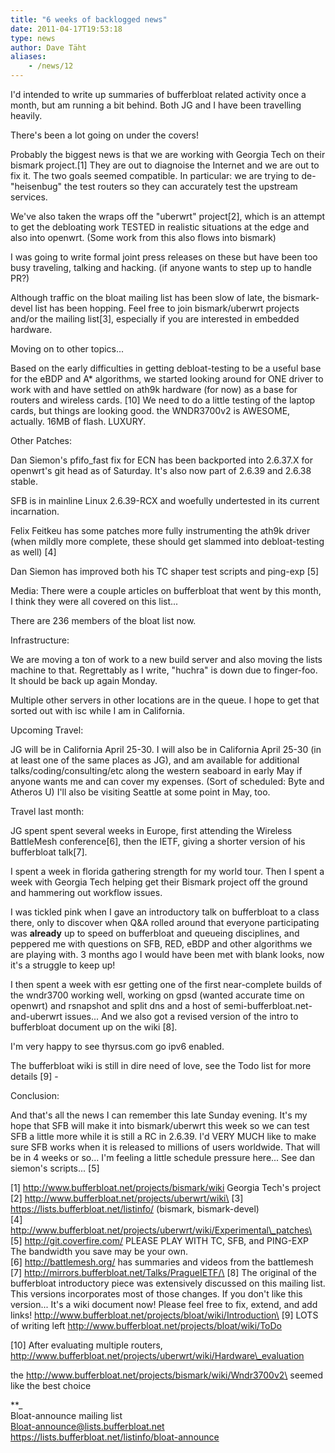 ```yaml
---
title: "6 weeks of backlogged news"
date: 2011-04-17T19:53:18
type: news
author: Dave Täht
aliases:
    - /news/12
---
```

I'd intended to write up summaries of bufferbloat related activity once
a month, but am running a bit behind. Both JG and I have been travelling
heavily.

There's been a lot going on under the covers!

Probably the biggest news is that we are working with Georgia Tech on
their bismark project.\[1\] They are out to diagnoise the Internet and
we are out to fix it. The two goals seemed compatible. In particular: we
are trying to de-"heisenbug" the test routers so they can accurately
test the upstream services.

We've also taken the wraps off the "uberwrt" project\[2\], which is an
attempt to get the debloating work TESTED in realistic situations at the
edge and also into openwrt. (Some work from this also flows into
bismark)

I was going to write formal joint press releases on these but have been
too busy traveling, talking and hacking. (if anyone wants to step up to
handle PR?)

Although traffic on the bloat mailing list has been slow of late, the
bismark-devel list has been hopping. Feel free to join bismark/uberwrt
projects and/or the mailing list\[3\], especially if you are interested
in embedded hardware.

Moving on to other topics...

Based on the early difficulties in getting debloat-testing to be a
useful base for the eBDP and A\* algorithms, we started looking around
for ONE driver to work with and have settled on ath9k hardware (for now)
as a base for routers and wireless cards. \[10\] We need to do a little
testing of the laptop cards, but things are looking good. the WNDR3700v2
is AWESOME, actually. 16MB of flash. LUXURY.

Other Patches:

Dan Siemon's pfifo\_fast fix for ECN has been backported into 2.6.37.X
for openwrt's git head as of Saturday. It's also now part of 2.6.39 and
2.6.38 stable.

SFB is in mainline Linux 2.6.39-RCX and woefully undertested in its
current incarnation.

Felix Feitkeu has some patches more fully instrumenting the ath9k driver
(when mildly more complete, these should get slammed into
debloat-testing as well) \[4\]

Dan Siemon has improved both his TC shaper test scripts and ping-exp
\[5\]

Media: There were a couple articles on bufferbloat that went by this
month, I think they were all covered on this list...

There are 236 members of the bloat list now.

Infrastructure:

We are moving a ton of work to a new build server and also moving the
lists machine to that. Regrettably as I write, "huchra" is down due to
finger-foo. It should be back up again Monday.

Multiple other servers in other locations are in the queue. I hope to
get that sorted out with isc while I am in California.

Upcoming Travel:

JG will be in California April 25-30. I will also be in California April
25-30 (in at least one of the same places as JG), and am available for
additional talks/coding/consulting/etc along the western seaboard in
early May if anyone wants me and can cover my expenses. (Sort of
scheduled: Byte and Atheros U) I'll also be visiting Seattle at some
point in May, too.

Travel last month:

JG spent spent several weeks in Europe, first attending the Wireless
BattleMesh conference\[6\], then the IETF, giving a shorter version of
his bufferbloat talk\[7\].

I spent a week in florida gathering strength for my world tour. Then I
spent a week with Georgia Tech helping get their Bismark project off the
ground and hammering out workflow issues.

I was tickled pink when I gave an introductory talk on bufferbloat to a
class there, only to discover when Q&A rolled around that everyone
participating was **already** up to speed on bufferbloat and queueing
disciplines, and peppered me with questions on SFB, RED, eBDP and other
algorithms we are playing with. 3 months ago I would have been met with
blank looks, now it's a struggle to keep up!

I then spent a week with esr getting one of the first near-complete
builds of the wndr3700 working well, working on gpsd (wanted accurate
time on openwrt) and rsnapshot and split dns and a host of
semi-bufferbloat.net-and-uberwrt issues... And we also got a revised
version of the intro to bufferbloat document up on the wiki \[8\].

I'm very happy to see thyrsus.com go ipv6 enabled.

The bufferbloat wiki is still in dire need of love, see the Todo list
for more details \[9\] -

Conclusion:

And that's all the news I can remember this late Sunday evening. It's my
hope that SFB will make it into bismark/uberwrt this week so we can test
SFB a little more while it is still a RC in 2.6.39. I'd VERY MUCH like
to make sure SFB works when it is released to millions of users
worldwide. That will be in 4 weeks or so... I'm feeling a little
schedule pressure here... See dan siemon's scripts... \[5\]

\[1\] http://www.bufferbloat.net/projects/bismark/wiki Georgia Tech's
project\
\[2\] http://www.bufferbloat.net/projects/uberwrt/wiki\
\[3\] https://lists.bufferbloat.net/listinfo/ (bismark, bismark-devel)\
\[4\]
http://www.bufferbloat.net/projects/uberwrt/wiki/Experimental\_patches\
\[5\] http://git.coverfire.com/ PLEASE PLAY WITH TC, SFB, and
PING-EXP![]()![]()\
The bandwidth you save may be your own.\
\[6\] http://battlemesh.org/ has summaries and videos from the
battlemesh\
\[7\] http://mirrors.bufferbloat.net/Talks/PragueIETF/\
\[8\] The original of the bufferbloat introductory piece was extensively
discussed on this mailing list. This versions incorporates most of those
changes. If you don't like this version... It's a wiki document now!
Please feel free to fix, extend, and add links!
http://www.bufferbloat.net/projects/bloat/wiki/Introduction\
\[9\] LOTS of writing left
http://www.bufferbloat.net/projects/bloat/wiki/ToDo

\[10\] After evaluating multiple routers,
http://www.bufferbloat.net/projects/uberwrt/wiki/Hardware\_evaluation

the http://www.bufferbloat.net/projects/bismark/wiki/Wndr3700v2\
seemed like the best choice

**\_\
Bloat-announce mailing list\
Bloat-announce@lists.bufferbloat.net\
https://lists.bufferbloat.net/listinfo/bloat-announce
